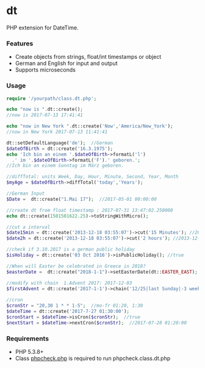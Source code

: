 # dt 

PHP extension for DateTime.
### Features
- Create objects from strings, float/int timestamps or object
- German and English for input and output
- Supports microseconds

### Usage

```php
require '/yourpath/class.dt.php';

echo "now is ".dt::create();  
//now is 2017-07-13 17:41:41

echo "now in New York ".dt::create('Now','America/New_York');
//now in New York 2017-07-13 11:41:41

dt::setDefaultLanguage('de');  //German
$dateOfBirth = dt::create('16.3.1975');
echo 'Ich bin an einem '.$dateOfBirth->formatL('l')
  .' im '.$dateOfBirth->formatL('F').' geboren.';
//Ich bin an einem Sonntag im März geboren.

//diffTotal: units Week, Day, Hour, Minute, Second, Year, Month
$myAge = $dateOfBirth->diffTotal('today','Years');

//German Input
$Date =  dt::create("1.Mai 17");  //2017-05-01 00:00:00

//create dt from float timestamp : 2017-07-31 13:47:02.250000
echo dt::create(1501501622.25)->toStringWithMicro();

//cut a interval
$date15min = dt::create('2013-12-18 03:55:07')->cut('15 Minutes'); //2013-12-18 03:45:00
$date2h = dt::create('2013-12-18 03:55:07')->cut('2 hours'); //2013-12-18 02:00:00

//check if 3.10.2017 is a german public holiday
$isHoliday = dt::create('03 Oct 2016')->isPublicHoliday(); //true

//When will Easter be celebrated in Greece in 2018?
$easterDate =  dt::create("2018-1-1")->setEasterDate(dt::EASTER_EAST);  //2018-04-08

//modify with chain  1.Advent 2017: 2017-12-03
$firstAdvent = dt::create('2017-1-1')->chain('12/25|last Sunday|-3 weeks');
 
//cron
$cronStr = "20,30 1 * * 1-5";  //mo-fr 01:20, 1:30 
$dateTime = dt::create('2017-7-27 01:30:00'); 
$cronStart = $dateTime->isCron($cronStr);  //true 
$nextStart = $dateTime->nextCron($cronStr);  //2017-07-28 01:20:00
```

### Requirements

- PHP 5.3.8+
- Class [phpcheck.php](https://github.com/jspit-de/phpcheck) is required to run phpcheck.class.dt.php

